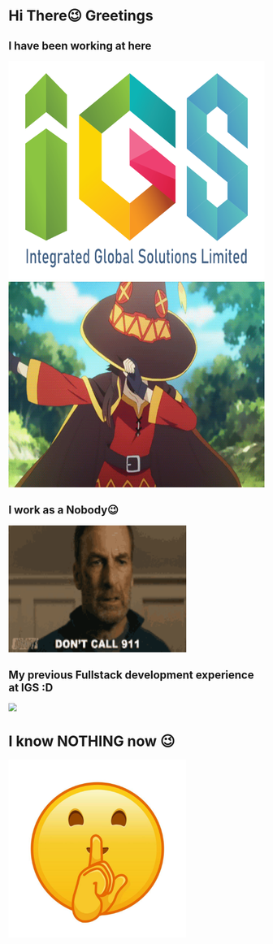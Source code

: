 <h1>Hi There😉 Greetings</h1>
<h2>I have been working at here</h2>
<img src="./images/igs.png" width="720" height="432">
<img src="./images/惠惠.gif" width="720" height="405">
<br>
<h2>I work as a Nobody😉</h2>
<img src="./images/dont-call-911.gif" width="350" height="250">
<br>
<h2>My previous Fullstack development experience at IGS :D</h2>
<img src="https://skillicons.dev/icons?i=html,css,sass,js,ts,npm,angular,java,maven,postgres,linux,docker,git" />
<br>
<h1>I know NOTHING now 😉</h1>
<img src="./images/shh.jpg" width="350" height="350">
